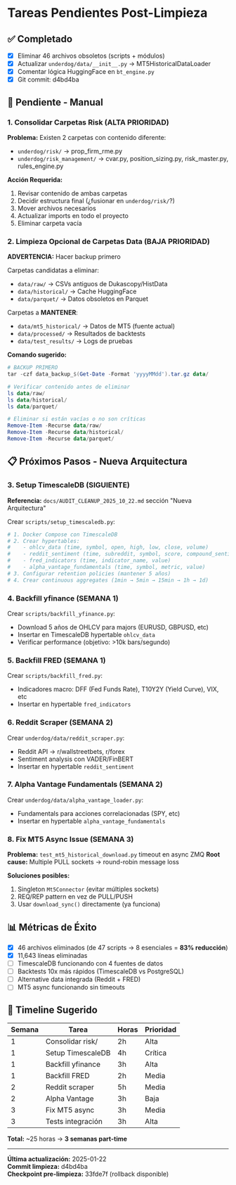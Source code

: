 # Tareas Pendientes Post-Limpieza

## ✅ Completado
- [x] Eliminar 46 archivos obsoletos (scripts + módulos)
- [x] Actualizar `underdog/data/__init__.py` → MT5HistoricalDataLoader
- [x] Comentar lógica HuggingFace en `bt_engine.py`
- [x] Git commit: d4bd4ba

## 🔴 Pendiente - Manual

### 1. Consolidar Carpetas Risk (ALTA PRIORIDAD)
**Problema:** Existen 2 carpetas con contenido diferente:
- `underdog/risk/` → prop_firm_rme.py
- `underdog/risk_management/` → cvar.py, position_sizing.py, risk_master.py, rules_engine.py

**Acción Requerida:**
1. Revisar contenido de ambas carpetas
2. Decidir estructura final (¿fusionar en `underdog/risk/`?)
3. Mover archivos necesarios
4. Actualizar imports en todo el proyecto
5. Eliminar carpeta vacía

### 2. Limpieza Opcional de Carpetas Data (BAJA PRIORIDAD)
**ADVERTENCIA:** Hacer backup primero

Carpetas candidatas a eliminar:
- `data/raw/` → CSVs antiguos de Dukascopy/HistData
- `data/historical/` → Cache HuggingFace
- `data/parquet/` → Datos obsoletos en Parquet

Carpetas a **MANTENER**:
- `data/mt5_historical/` → Datos de MT5 (fuente actual)
- `data/processed/` → Resultados de backtests
- `data/test_results/` → Logs de pruebas

**Comando sugerido:**
```powershell
# BACKUP PRIMERO
tar -czf data_backup_$(Get-Date -Format 'yyyyMMdd').tar.gz data/

# Verificar contenido antes de eliminar
ls data/raw/
ls data/historical/
ls data/parquet/

# Eliminar si están vacías o no son críticas
Remove-Item -Recurse data/raw/
Remove-Item -Recurse data/historical/
Remove-Item -Recurse data/parquet/
```

## 📋 Próximos Pasos - Nueva Arquitectura

### 3. Setup TimescaleDB (SIGUIENTE)
**Referencia:** `docs/AUDIT_CLEANUP_2025_10_22.md` sección "Nueva Arquitectura"

Crear `scripts/setup_timescaledb.py`:
```python
# 1. Docker Compose con TimescaleDB
# 2. Crear hypertables:
#    - ohlcv_data (time, symbol, open, high, low, close, volume)
#    - reddit_sentiment (time, subreddit, symbol, score, compound_sentiment)
#    - fred_indicators (time, indicator_name, value)
#    - alpha_vantage_fundamentals (time, symbol, metric, value)
# 3. Configurar retention policies (mantener 5 años)
# 4. Crear continuous aggregates (1min → 5min → 15min → 1h → 1d)
```

### 4. Backfill yfinance (SEMANA 1)
Crear `scripts/backfill_yfinance.py`:
- Download 5 años de OHLCV para majors (EURUSD, GBPUSD, etc)
- Insertar en TimescaleDB hypertable `ohlcv_data`
- Verificar performance (objetivo: >10k bars/segundo)

### 5. Backfill FRED (SEMANA 1)
Crear `scripts/backfill_fred.py`:
- Indicadores macro: DFF (Fed Funds Rate), T10Y2Y (Yield Curve), VIX, etc
- Insertar en hypertable `fred_indicators`

### 6. Reddit Scraper (SEMANA 2)
Crear `underdog/data/reddit_scraper.py`:
- Reddit API → r/wallstreetbets, r/forex
- Sentiment analysis con VADER/FinBERT
- Insertar en hypertable `reddit_sentiment`

### 7. Alpha Vantage Fundamentals (SEMANA 2)
Crear `underdog/data/alpha_vantage_loader.py`:
- Fundamentals para acciones correlacionadas (SPY, etc)
- Insertar en hypertable `alpha_vantage_fundamentals`

### 8. Fix MT5 Async Issue (SEMANA 3)
**Problema:** `test_mt5_historical_download.py` timeout en async ZMQ
**Root cause:** Multiple PULL sockets → round-robin message loss

**Soluciones posibles:**
1. Singleton `Mt5Connector` (evitar múltiples sockets)
2. REQ/REP pattern en vez de PULL/PUSH
3. Usar `download_sync()` directamente (ya funciona)

## 📊 Métricas de Éxito

- [x] 46 archivos eliminados (de 47 scripts → 8 esenciales = **83% reducción**)
- [x] 11,643 líneas eliminadas
- [ ] TimescaleDB funcionando con 4 fuentes de datos
- [ ] Backtests 10x más rápidos (TimescaleDB vs PostgreSQL)
- [ ] Alternative data integrada (Reddit + FRED)
- [ ] MT5 async funcionando sin timeouts

## 📅 Timeline Sugerido

| Semana | Tarea | Horas | Prioridad |
|--------|-------|-------|-----------|
| 1 | Consolidar risk/ | 2h | Alta |
| 1 | Setup TimescaleDB | 4h | Crítica |
| 1 | Backfill yfinance | 3h | Alta |
| 1 | Backfill FRED | 2h | Media |
| 2 | Reddit scraper | 5h | Media |
| 2 | Alpha Vantage | 3h | Baja |
| 3 | Fix MT5 async | 3h | Media |
| 3 | Tests integración | 3h | Alta |

**Total:** ~25 horas → **3 semanas part-time**

---

**Última actualización:** 2025-01-22  
**Commit limpieza:** d4bd4ba  
**Checkpoint pre-limpieza:** 33fde7f (rollback disponible)

